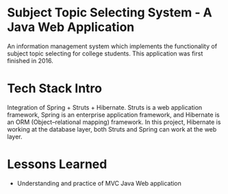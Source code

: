 # Subject Topic Selecting System - A Java Web Application

An information management system which implements the functionality of subject topic selecting for college students. This application was first finished in 2016. 

# Tech Stack Intro

Integration of Spring + Struts + Hibernate. Struts is a web application framework, Spring is an enterprise application framework, and Hibernate is an ORM (Object–relational mapping) framework. In this project, Hibernate is working at the database layer, both Struts and Spring can work at the web layer.  

# Lessons Learned

* Understanding and practice of MVC Java Web application
